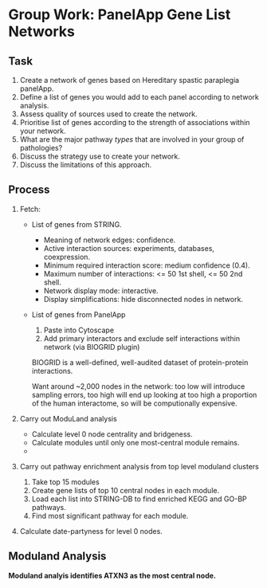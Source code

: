 # Group Work: PanelApp Gene List Networks

## Task

1. Create a network of genes based on Hereditary spastic paraplegia panelApp.
1. Define a list of genes you would add to each panel according to network
   analysis.
1. Assess quality of sources used to create the network.
1. Prioritise list of genes according to the strength of associations within
   your network.
1. What are the major pathway *types* that are involved in your group of pathologies?
1. Discuss the strategy use to create your network.
1. Discuss the limitations of this approach.

## Process

1. Fetch:
    - List of genes from STRING.
        - Meaning of network edges: confidence.
        - Active interaction sources: experiments, databases, coexpression.
        - Minimum required interaction score: medium confidence (0.4).
        - Maximum number of interactions: <= 50 1st shell, <= 50 2nd shell.
        - Network display mode: interactive.
        - Display simplifications: hide disconnected nodes in network.
    - List of genes from PanelApp
        1. Paste into Cytoscape
        1. Add primary interactors and exclude self interactions within network (via BIOGRID plugin)

        BIOGRID is a well-defined, well-audited dataset of protein-protein interactions.
        
        Want around ~2,000 nodes in the network: too low will introduce
        sampling errors, too high will end up looking at too high a proportion
        of the human interactome, so will be computionally expensive.

1. Carry out ModuLand analysis
    - Calculate level 0 node centrality and bridgeness.
    - Calculate modules until only one most-central module remains.
    - 

1. Carry out pathway enrichment analysis from top level moduland clusters
    1. Take top 15 modules
    1. Create gene lists of top 10 central nodes in each module.
    1. Load each list into STRING-DB to find enriched KEGG and GO-BP pathways.
    1. Find most significant pathway for each module.

1. Calculate date-partyness for level 0 nodes.

## Moduland Analysis

**Moduland analyis identifies ATXN3 as the most central node.**

